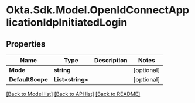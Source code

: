 # Okta.Sdk.Model.OpenIdConnectApplicationIdpInitiatedLogin

## Properties

Name | Type | Description | Notes
------------ | ------------- | ------------- | -------------
**Mode** | **string** |  | [optional] 
**DefaultScope** | **List&lt;string&gt;** |  | [optional] 

[[Back to Model list]](../README.md#documentation-for-models) [[Back to API list]](../README.md#documentation-for-api-endpoints) [[Back to README]](../README.md)

